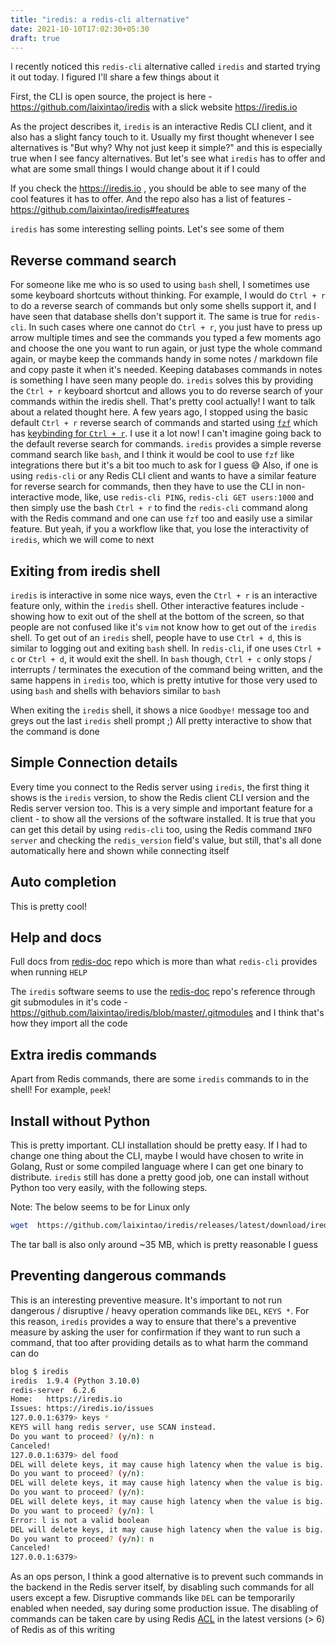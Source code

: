 ```yaml
---
title: "iredis: a redis-cli alternative"
date: 2021-10-10T17:02:30+05:30
draft: true
---
```


I recently noticed this `redis-cli` alternative called `iredis` and started trying it out today. I figured I'll share a few things about it

First, the CLI is open source, the project is here - https://github.com/laixintao/iredis with a slick website https://iredis.io

As the project describes it, `iredis` is an interactive Redis CLI client, and it also has a slight fancy touch to it. Usually my first thought whenever I see alternatives is "But why? Why not just keep it simple?" and this is especially true when I see fancy alternatives. But let's see what `iredis` has to offer and what are some small things I would change about it if I could

If you check the https://iredis.io , you should be able to see many of the cool features it has to offer. And the repo also has a list of features - https://github.com/laixintao/iredis#features

`iredis` has some interesting selling points. Let's see some of them

## Reverse command search

For someone like me who is so used to using `bash` shell, I sometimes use some keyboard shortcuts without thinking. For example, I would do `Ctrl + r` to do a reverse search of commands but only some shells support it, and I have seen that database shells don't support it. The same is true for `redis-cli`. In such cases where one cannot do `Ctrl + r`, you just have to press up arrow multiple times and see the commands you typed a few moments ago and choose the one you want to run again, or just type the whole command again, or maybe keep the commands handy in some notes / markdown file and copy paste it when it's needed. Keeping databases commands in notes is something I have seen many people do. `iredis` solves this by providing the `Ctrl + r` keyboard shortcut and allows you to do reverse search of your commands within the iredis shell. That's pretty cool actually! I want to talk about a related thought here. A few years ago, I stopped using the basic default `Ctrl + r` reverse search of commands and started using [`fzf`](https://github.com/junegunn/fzf) which has [keybinding for `Ctrl + r`](https://github.com/junegunn/fzf#key-bindings-for-command-line). I use it a lot now! I can't imagine going back to the default reverse search for commands. `iredis` provides a simple reverse command search like `bash`, and I think it would be cool to use `fzf` like integrations there but it's a bit too much to ask for I guess 😅 Also, if one is using `redis-cli` or any Redis CLI client and wants to have a similar feature for reverse search for commands, then they have to use the CLI in non-interactive mode, like, use `redis-cli PING`, `redis-cli GET users:1000` and then simply use the bash `Ctrl + r` to find the `redis-cli` command along with the Redis command and one can use `fzf` too and easily use a similar feature. But yeah, if you a workflow like that, you lose the interactivity of `iredis`, which we will come to next

## Exiting from iredis shell

`iredis` is interactive in some nice ways, even the `Ctrl + r` is an interactive feature only, within the `iredis` shell. Other interactive features include - showing how to exit out of the shell at the bottom of the screen, so that people are not confused like it's `vim` not know how to get out of the `iredis` shell. To get out of an `iredis` shell, people have to use `Ctrl + d`, this is similar to logging out and exiting `bash` shell. In `redis-cli`, if one uses `Ctrl + c` or `Ctrl + d`, it would exit the shell. In `bash` though, `Ctrl + c` only stops / interrupts / terminates the execution of the command being written, and the same happens in `iredis` too, which is pretty intutive for those very used to using `bash` and shells with behaviors similar to `bash`

When exiting the `iredis` shell, it shows a nice `Goodbye!` message too and greys out the last `iredis` shell prompt ;) All pretty interactive to show that the command is done

## Simple Connection details

Every time you connect to the Redis server using `iredis`, the first thing it shows is the `iredis` version, to show the Redis client CLI version and the Redis server version too. This is a very simple and important feature for a client - to show all the versions of the software installed. It is true that you can get this detail by using `redis-cli` too, using the Redis command `INFO server` and checking the `redis_version` field's value, but still, that's all done automatically here and shown while connecting itself

## Auto completion

This is pretty cool!

## Help and docs

Full docs from [redis-doc](https://github.com/redis/redis-doc) repo which is more than what `redis-cli` provides when running `HELP`

The `iredis` software seems to use the [redis-doc](https://github.com/redis/redis-doc) repo's reference through git submodules in it's code - https://github.com/laixintao/iredis/blob/master/.gitmodules and I think that's how they import all the code

## Extra iredis commands

Apart from Redis commands, there are some `iredis` commands to in the shell! For example, `peek`!

## Install without Python

This is pretty important. CLI installation should be pretty easy. If I had to change one thing about the CLI, maybe I would have chosen to write in Golang, Rust or some compiled language where I can get one binary to distribute. `iredis` still has done a pretty good job, one can install without Python too very easily, with the following steps.

Note: The below seems to be for Linux only

```bash
wget  https://github.com/laixintao/iredis/releases/latest/download/iredis.tar.gz  && tar -xzf iredis.tar.gz  && ./iredis
```

The tar ball is also only around ~35 MB, which is pretty reasonable I guess

## Preventing dangerous commands

This is an interesting preventive measure. It's important to not run dangerous / disruptive / heavy operation commands like `DEL`, `KEYS *`. For this reason, `iredis` provides a way to ensure that there's a preventive measure by asking the user for confirmation if they want to run such a command, that too after providing details as to what harm the command can do

```bash
blog $ iredis
iredis  1.9.4 (Python 3.10.0)
redis-server  6.2.6 
Home:   https://iredis.io
Issues: https://iredis.io/issues
127.0.0.1:6379> keys *
KEYS will hang redis server, use SCAN instead.
Do you want to proceed? (y/n): n
Canceled!
127.0.0.1:6379> del food
DEL will delete keys, it may cause high latency when the value is big.
Do you want to proceed? (y/n): 
DEL will delete keys, it may cause high latency when the value is big.
Do you want to proceed? (y/n): 
DEL will delete keys, it may cause high latency when the value is big.
Do you want to proceed? (y/n): l
Error: l is not a valid boolean
DEL will delete keys, it may cause high latency when the value is big.
Do you want to proceed? (y/n): n
Canceled!
127.0.0.1:6379>
```

As an ops person, I think a good alternative is to prevent such commands in the backend in the Redis server itself, by disabling such commands for all users except a few. Disruptive commands like `DEL` can be temporarily enabled when needed, say during some production issue. The disabling of commands can be taken care by using Redis [ACL](https://redis.io/topics/acl) in the latest versions (> 6) of Redis as of this writing


